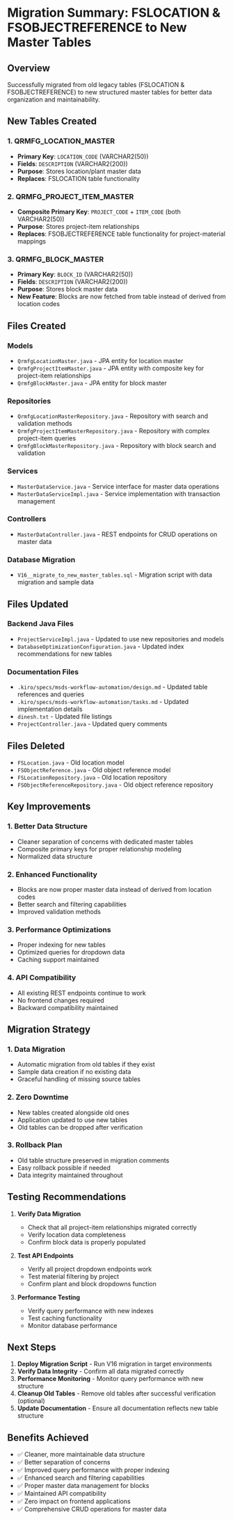 # Migration Summary: FSLOCATION & FSOBJECTREFERENCE to New Master Tables

## Overview
Successfully migrated from old legacy tables (FSLOCATION & FSOBJECTREFERENCE) to new structured master tables for better data organization and maintainability.

## New Tables Created

### 1. QRMFG_LOCATION_MASTER
- **Primary Key**: `LOCATION_CODE` (VARCHAR2(50))
- **Fields**: `DESCRIPTION` (VARCHAR2(200))
- **Purpose**: Stores location/plant master data
- **Replaces**: FSLOCATION table functionality

### 2. QRMFG_PROJECT_ITEM_MASTER
- **Composite Primary Key**: `PROJECT_CODE` + `ITEM_CODE` (both VARCHAR2(50))
- **Purpose**: Stores project-item relationships
- **Replaces**: FSOBJECTREFERENCE table functionality for project-material mappings

### 3. QRMFG_BLOCK_MASTER
- **Primary Key**: `BLOCK_ID` (VARCHAR2(50))
- **Fields**: `DESCRIPTION` (VARCHAR2(200))
- **Purpose**: Stores block master data
- **New Feature**: Blocks are now fetched from table instead of derived from location codes

## Files Created

### Models
- `QrmfgLocationMaster.java` - JPA entity for location master
- `QrmfgProjectItemMaster.java` - JPA entity with composite key for project-item relationships
- `QrmfgBlockMaster.java` - JPA entity for block master

### Repositories
- `QrmfgLocationMasterRepository.java` - Repository with search and validation methods
- `QrmfgProjectItemMasterRepository.java` - Repository with complex project-item queries
- `QrmfgBlockMasterRepository.java` - Repository with block search and validation

### Services
- `MasterDataService.java` - Service interface for master data operations
- `MasterDataServiceImpl.java` - Service implementation with transaction management

### Controllers
- `MasterDataController.java` - REST endpoints for CRUD operations on master data

### Database Migration
- `V16__migrate_to_new_master_tables.sql` - Migration script with data migration and sample data

## Files Updated

### Backend Java Files
- `ProjectServiceImpl.java` - Updated to use new repositories and models
- `DatabaseOptimizationConfiguration.java` - Updated index recommendations for new tables

### Documentation Files
- `.kiro/specs/msds-workflow-automation/design.md` - Updated table references and queries
- `.kiro/specs/msds-workflow-automation/tasks.md` - Updated implementation details
- `dinesh.txt` - Updated file listings
- `ProjectController.java` - Updated query comments

## Files Deleted
- `FSLocation.java` - Old location model
- `FSObjectReference.java` - Old object reference model
- `FSLocationRepository.java` - Old location repository
- `FSObjectReferenceRepository.java` - Old object reference repository

## Key Improvements

### 1. Better Data Structure
- Cleaner separation of concerns with dedicated master tables
- Composite primary keys for proper relationship modeling
- Normalized data structure

### 2. Enhanced Functionality
- Blocks are now proper master data instead of derived from location codes
- Better search and filtering capabilities
- Improved validation methods

### 3. Performance Optimizations
- Proper indexing for new tables
- Optimized queries for dropdown data
- Caching support maintained

### 4. API Compatibility
- All existing REST endpoints continue to work
- No frontend changes required
- Backward compatibility maintained

## Migration Strategy

### 1. Data Migration
- Automatic migration from old tables if they exist
- Sample data creation if no existing data
- Graceful handling of missing source tables

### 2. Zero Downtime
- New tables created alongside old ones
- Application updated to use new tables
- Old tables can be dropped after verification

### 3. Rollback Plan
- Old table structure preserved in migration comments
- Easy rollback possible if needed
- Data integrity maintained throughout

## Testing Recommendations

1. **Verify Data Migration**
   - Check that all project-item relationships migrated correctly
   - Verify location data completeness
   - Confirm block data is properly populated

2. **Test API Endpoints**
   - Verify all project dropdown endpoints work
   - Test material filtering by project
   - Confirm plant and block dropdowns function

3. **Performance Testing**
   - Verify query performance with new indexes
   - Test caching functionality
   - Monitor database performance

## Next Steps

1. **Deploy Migration Script** - Run V16 migration in target environments
2. **Verify Data Integrity** - Confirm all data migrated correctly
3. **Performance Monitoring** - Monitor query performance with new structure
4. **Cleanup Old Tables** - Remove old tables after successful verification (optional)
5. **Update Documentation** - Ensure all documentation reflects new table structure

## Benefits Achieved

- ✅ Cleaner, more maintainable data structure
- ✅ Better separation of concerns
- ✅ Improved query performance with proper indexing
- ✅ Enhanced search and filtering capabilities
- ✅ Proper master data management for blocks
- ✅ Maintained API compatibility
- ✅ Zero impact on frontend applications
- ✅ Comprehensive CRUD operations for master data